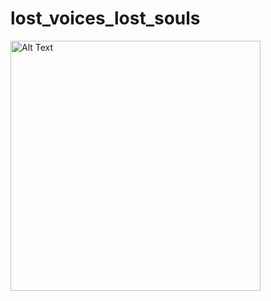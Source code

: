 # lost_voices_lost_souls

<img src="https://mechanicsofmagic.com/wp-content/uploads/2023/03/theme.png" alt="Alt Text" width="400" />

